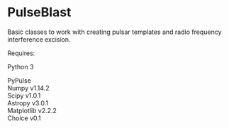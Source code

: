 # PulseBlast
Basic classes to work with creating pulsar templates and radio frequency interference excision.  

Requires:  
  
Python 3  
  
PyPulse  
Numpy v1.14.2  
Scipy v1.0.1  
Astropy v3.0.1  
Matplotlib v2.2.2  
Choice v0.1  
